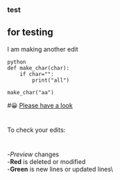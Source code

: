 ### test
## for testing
I am making another edit
```
python
def make_char(char):
	if char="":
		print("all")

make_char("aa")
```
#:grinning: 
[Please have a look](https://www.analyticsvidhya.com/)
#
To check your edits:
#
-_Preview_ changes\
-**Red** is deleted or modified\
-**Green** is new lines or updated lines\


